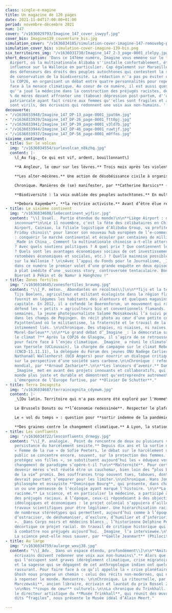 ```yaml
---
class: single-e-magine
title: Un magazine de 120 pages
date: 2021-11-04T17:00:00+01:00
period: novembre-décembre 2021
num: 147
cover: "/v1636029793/Imagine_147_cover_iswyyf.jpg"
cover_bis: Imagine139_couverture_bis.jpg
simulation_cover: "/v1636034185/simulation-cover-imagine-147-removebg-preview_mc6kzy.png"
simulation_cover_bis: simulation-cover-imagine-139-bis.png
six_territoires_img: "/v1636031730/Imagine_147_2-3_page-0001_zlelpy.jpg"
short_description: 'Dans ce 147ème numéro, Imagine vous emmène sur le tarmac de Liège
  Airport, où la multinationale Alibaba s''installe confortablement, étendant son
  influence sur la Wallonie en particulier. Cap également sur Marseille, à la rencontre
  des défenseurs des droits des peuples autochtones qui contestent la stratégie mondiale
  de conservation de la biodiversité. La rédaction n''a pas pu éviter un détour par
  la COP26, en organisant un débat entre quatre personnalités pour repenser la démocratie
  face à la menace climatique. Au coeur de ce numéro, il est aussi question du rôle
  qu''a joué la médecine dans la construction des préjugés racistes, de ces 10 à 20
  % de mères devant affronter une (taboue) dépression post-partum, d''une société
  patriarcale ayant fait croire aux femmes qu''elles sont fragiles et aux hommes qu''ils
  sont virils, des écrivains qui redonnent une voix aux non-humains. '
decouverte:
- "/v1636033948/Imagine_147_DP-13_page-0001_jpat6m.jpg"
- "/v1636033939/Imagine_147_DP-26_page-0001_ftt0pj.jpg"
- "/v1636033941/Imagine_147_DP-39_page-0001_v3ld7b.jpg"
- "/v1636033944/Imagine_147_DP-46_page-0001_ruwtjf.jpg"
- "/v1636033937/Imagine_147_DP-56_page-0001_m0ffos.jpg"
sixieme_continent:
- title: Sur le volcan
  img: "/v1636034554/surlevolcan_n8kzhq.jpg"
  content: |-
    \[_Au fig._ Ce qui est vif, ardent, bouillonnant\]

    **A Angleur, le cœur sur les lèvres.** Trois mois après les violentes inondations du 14 juillet dernier, Imagine est retourné sur les lieux de la catastrophe. A Angleur, enclavée entre l’Ourthe et la Meuse. Là où la « crue du siècle » a dévasté des quartiers entiers et où nous avions rédigé notre « Carnet d’un déluge d’été » (n°146, sept-oct.). Un droit de suite aux côtés des habitants sinistrés et de leur lente reconstruction.

    **Les alter-mécènes.** Une action de désobéissance civile à organiser, des outils à acheter pour venir en aide aux squatteurs, une brochure pour un meilleur accès aux droits sociaux à éditer… La fondation Marius Jacob réunit des contributeurs - occasionnels ou réguliers - et offre des bourses à des militants, activistes, désobéissants qui se battent pour un monde plus juste et solidaire. Imagine s’est glissé dans une de ses ACAB, ses assemblées coopératives d’attribution des bourses.

    Chronique. Manières de (se) manifester, par **Catherine Barsics** (collectif L-Slam).

    **Biodiversité : la voix oubliée des peuples autochtones.** En multipliant les aires protégées dont l’humain serait banni, la stratégie mondiale pour sauvegarder la biodiversité laissera-t-elle certains peuples de côté ? Cette crainte, légitime, était au cœur d’un congrès pour « décoloniser la conservation de la nature », à Marseille. Des dizaines d’hommes et de femmes indigènes, d’ici et d’ailleurs, s’y sont réunis. Ils appellent à un changement radical du modèle actuel de conservation, qui fait notamment l’économie de leurs droits humains et fonciers. Et proposent une alternative, sans oppression.

    **Debora Kayembe**, **la rectrice activiste.** Avant d’être élue rectrice de la prestigieuse université d’Edimbourg en février dernier, Deborah Kayembe a connu, des années auparavant, l’exil forcé, la vie de réfugiée, l’humiliation et les violences racistes. Rencontre avec une juriste écossaise d’origine congolaise qui a les droits humains chevillés au corps
- title: Le sixième continent
  img: "/v1636034608/le6econtinent_wjfisr.jpg"
  content: "\\[_Usuel._ Partie étendue du monde)\n\n**Liège Airport : destination
    inconnue**\n\nLe 11 novembre, c'est la fête des célibataires en Chine. A Liège
    Airport, Cainiao, la filiale logistique d’Alibaba Group, va profiter de ce \"Black
    Friday chinois\" pour lancer son nouveau hub européen de l’e-commerce. Une ambition
    : conquérir le marché continental et écouler par centaines de millions des produits
    _Made in China_. Comment la multinationale chinoise a-t-elle atterri en Wallonie
    ? Avec quels soutiens politiques ? A quel prix ? Que contiennent les contrats
    ? Quels sont les avantages économiques sociaux de cet investissement ? (emplois,
    retombées économiques et sociales, etc.) ? Quelle mainmise possible de la Chine
    sur la Wallonie ? \n\nAvec l’appui du Fonds pour le Journalisme, _Imagine_ livre
    dans ce numéro le premier volet d’une grande enquête en deux épisodes. Une mise
    à plat inédite d’une _success story_ controversée tentaculaire. Bon voyage de
    Bierset à Pékin et de Namur à Hanghzou !"
- title: Zones fertiles
  img: "/v1636034645/zonesfertiles_braumg.jpg"
  content: "\\[_P. méton._ Abondantes en récoltes\\]\n\n**Tijs et la terre du Groentelaar.**
    Tijs Boelens, agriculteur et militant écologiste dans la région flamande du Pajottenland,
    fournit en légumes les habitants des alentours et quelques magasins bio de la
    capitale. En 2012, il a cofondé le Boerenforum, un mouvement qui rassemble et
    défend les « petits » agriculteurs bio et conventionnels flamands. Durant plusieurs
    semaines, la jeune photojournaliste Salomé Mossakowski l’a suivi pour _Imagine_
    dans les champs de Pepingen. Un récit photo au cœur d’une petite communauté du
    Pajottenland où le militantisme, la fraternité et le travail de la terre sont
    intimement liés. \n\nChronique. Des utopies, ni niaises, ni naïves, par **Corinne
    Morel-Darleux**.\n\n**Le grand débat d’_Imagine _: la démocratie sauvera-t-elle
    le climat ?** Après la COP26 de Glasgow, il s’agira de se retrousser les manches
    pour faire face à l’enjeu climatique. _Imagine_ a réuni le climatologue Jean-Pascal
    van Ypersele (UCLouvain), la chargée de campagne sur le climat Rebecca Thissen
    (CNCD-11.11.11), la déléguée du Forum des jeunes ONU Nadège Carlier et le chercheur
    Nathanaël Wallenhorst (UCO Angers) pour nourrir un dialogue critique et fertile
    sur la perspective d’une société sans carbone.\n\nChronique : refonder le commerce
    mondial, par **Arnaud Zacharie**.\n\n**Les lanceurs d’avenir.** Dans chaque numéro,
    _Imagine_ met en avant des projets innovants et collaboratifs, qui rendent le
    monde plus juste et durable et démontrent qu'entreprendre autrement est possible.\n\nChronique.
    L’émergence de l’Europe furtive, par **Olivier De Schutter**."
- title: Terra Incognita
  img: "/v1636034687/terraincognita_cdymwm.jpg"
  content: |-
    _\[Du latin. Territoire qui n'a pas encore été exploré par l'Homme\]_

    Le Brussels Donuts ou **l’économie redessinée**. Respecter le plafond écologique et le plancher social, ne pas franchir les limites de la planète tout en assurant une vie digne à tous, c’est le défi que propose de relever le “Donut” de l’économiste Kate Raworth. La Région bruxelloise en a testé la faisabilité, et propose aujourd’hui un mode d’emploi.

    Le « vol du temps » : question pour **sortir indemne de la pandémie**. Si une leçon devait être tirée de la pandémie du Covid-19, c'est notre impréparation. Notre système économico-politique a montré ici non seulement ses failles, sa violence, ses limites mais aussi son incapacité à gérer le monde en devenir et les catastrophes dont le présent et l'avenir sont et seront émaillés. Quels enseignements tirer de cette crise ? Un texte de Jacinthe Mazzocchetti et Pierre-Joseph Laurent, professeurs d'anthropologie (UCLouvain).

    **Des graines contre le changement climatique.** A Lyon, la station expérimentale Vavilov étudie des semences anciennes ramenées de nombreux pays pour trouver des variétés de légumes capables de nourrir les générations futures en s’adaptant aux perturbations environnementales. Visite au milieu des patates trapues, des tomates joufflues et des piments méconnus avec **Reporterre**.
- title: Les confluents
  img: "/v1636034722/lesconfluents_drmegy.jpg"
  content: "\\[_P. analogie._ Point de rencontre de deux ou plusieurs voies\\]\n\n**La
    persistance du harcèlement sexiste.** Depuis dix ans et la sortie du documentaire
    « Femme de la rue » de Sofie Peeters, le débat sur le harcèlement dans l’espace
    public se concentre encore, souvent, sur la protection des femmes. Mais aux «
    protégez vos filles », se substituent aujourd’hui les « éduquez vos fils ». Un
    changement de paradigme s’opère-t-il ?\n\n**Malternité**. Pour certaines femmes,
    devenir mères s’est révélé être un cauchemar, bien loin des “plus beaux moments
    de la vie” promis. Des souffrances trop souvent tues, taboues, dont notre société
    devrait pourtant s’emparer pour les limiter.\n\nChronique. Hans Jonas, par le
    philosophe et essayiste **Dominique Bourg**, qui présente, dans chaque numéro,
    un ou une penseuse de l'écologie ayant marqué l'histoire. \n\n**La fabrique du
    racisme.** La science, et en particulier la médecine, a participé à la construction
    des préjugés raciaux. A l’époque, ceux-ci répondaient à des objectifs politiques,
    idéologiques et économiques : le projet colonial s’appuiera d’ailleurs sur les
    travaux scientifiques pour être légitimer. Une hiérarchisation raciale qui a généré
    de nombreux stéréotypes qui permettent, aujourd’hui comme à l’époque coloniale,
    d’ostraciser, de déshumaniser, d’exclure, d’humilier et d’inférioriser « l’autre
    ». _Dans Corps noirs et médecins blancs_, l’historienne Delphine Peiretii-Courtis
    décortique ce projet racial. Un travail de critique historique qui peut nous aider
    à combattre nos préjugés aujourd’hui. _Imagine_ l’a interviewée.\n\nChronique.
    La science peut-elle nous sauver, par **Gaëlle Jeanmart** (Philocité)."
- title: Au large
  img: "/v1636034759/aularge_wxuj38.jpg"
  content: "\\[_Adv._ Dans un espace étendu, profondément\\]\n\n**Amitav Gosh : \"Les
    écrivains doivent redonner une voix aux non-humains\".** Alors que les sujets
    qui l'occupent sont graves (dérèglement climatique, crise migratoire), la paix
    et la sagesse qui se dégagent de cet anthropologue indien ont quelque chose de
    rassurant. Pour faire face à ce qu’il appelle la « crise planétaire », Amitav
    Ghosh nous propose un chemin : celui des récits non-modernes, qui nous invitent
    à repenser le monde. Rencontre. \n\nChronique. La ritournelle, par **Philippe
    Marczewski**, ancien libraire, écrivain et lauréat du prix Rossel 2019 et 2021.
    \n\nNos **coups de cœur** culturels.\n\nLa chronique du Trinkhall. Carl Havelange,
    le directeur artistique du **Musée Trinkhall**, qui réunit des œuvres d’artistes
    dits “fragiles”, nous présente le Musée idéal d’Alain Meert."

---
```

